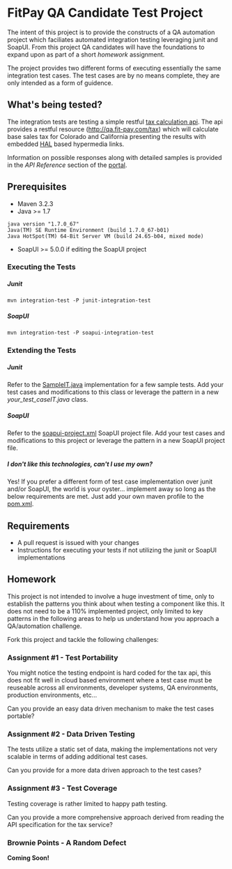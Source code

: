 # FitPay QA Candidate Test Project
The intent of this project is to provide the constructs of a QA automation project which faciliates automated
integration testing leveraging junit and SoapUI.  From this project QA candidates will have the foundations to expand upon as part of a short *homework* assignment.  

The project provides two different forms of executing essentially the same integration test cases.  The test cases
are by no means complete, they are only intended as a form of guidence.

## What's being tested?
The integration tests are testing a simple restful [tax calculation api]( https://anypoint.mulesoft.com/apiplatform/fitpay/#/portals/apis/12167/versions/12577/pages/13380).  The api provides a restful resource (http://qa.fit-pay.com/tax) which will calculate base sales tax for Colorado and California presenting the results with embedded [HAL](http://stateless.co/hal_specification.html) based hypermedia links.

Information on possible responses along with detailed samples is provided in the *API Reference* section of the [portal](https://anypoint.mulesoft.com/apiplatform/fitpay/#/portals/apis/12167/versions/12577/pages/13380).

## Prerequisites
* Maven 3.2.3
* Java >= 1.7
```
java version "1.7.0_67"
Java(TM) SE Runtime Environment (build 1.7.0_67-b01)
Java HotSpot(TM) 64-Bit Server VM (build 24.65-b04, mixed mode)
```
* SoapUI >= 5.0.0 if editing the SoapUI project

### Executing the Tests

##### Junit
```
mvn integration-test -P junit-integration-test
```
##### SoapUI
```
mvn integration-test -P soapui-integration-test
```

### Extending the Tests

##### Junit
Refer to the [SampleIT.java](https://github.com/fitpay/qa-candidate-test/blob/master/src/test/java/fitpay/tests/SampleIT.java) 
implementation for a few sample tests.  Add your test cases and modifications to this class or leverage the pattern in a new *your_test_caseIT.java* class.

##### SoapUI
Refer to the [soapui-project.xml](https://github.com/fitpay/qa-candidate-test/blob/master/src/test/resources/soapui-project.xml) SoapUI project file.  Add your test cases and modifications to this project or leverage the pattern in a new SoapUI project file.

##### I don't like this technologies, can't I use my own?
Yes! If you prefer a different form of test case implementation over junit and/or SoapUI, the world is your oyster... implement away so long as the below requirements are met.   Just add your own maven profile to the [pom.xml](https://github.com/fitpay/qa-candidate-test/blob/master/pom.xml).

## Requirements
* A pull request is issued with your changes
* Instructions for executing your tests if not utilizing the junit or SoapUI implementations

## Homework

This project is not intended to involve a huge investment of time, only to establish the patterns you think about when testing a component like this.  It does not need to be a 110% implemented project, only limited to key patterns in the following areas to help us understand how you approach a QA/automation challenge.

Fork this project and tackle the following challenges:

### Assignment #1 - Test Portability
You might notice the testing endpoint is hard coded for the tax api, this does not fit well in cloud based environment where a test case must be reuseable across all environments, developer systems, QA environments, production environments, etc...

Can you provide an easy data driven mechanism to make the test cases portable?

### Assignment #2 - Data Driven Testing
The tests utilize a static set of data, making the implementations not very scalable in terms of adding additional test cases.

Can you provide for a more data driven approach to the test cases?

### Assignment #3 - Test Coverage
Testing coverage is rather limited to happy path testing.

Can you provide a more comprehensive approach derived from reading the API specification for the tax service?

### Brownie Points - A Random Defect

**Coming Soon!**

